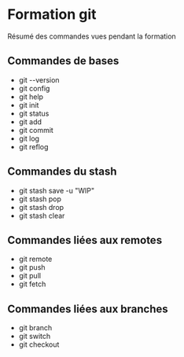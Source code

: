 # Formation git

Résumé des commandes vues pendant la formation

## Commandes de bases

- git --version
- git config
- git help
- git init
- git status
- git add
- git commit
- git log
- git reflog

## Commandes du stash

- git stash save -u "WIP"
- git stash pop
- git stash drop
- git stash clear

## Commandes liées aux remotes

- git remote
- git push
- git pull
- git fetch

## Commandes liées aux branches

- git branch
- git switch
- git checkout
